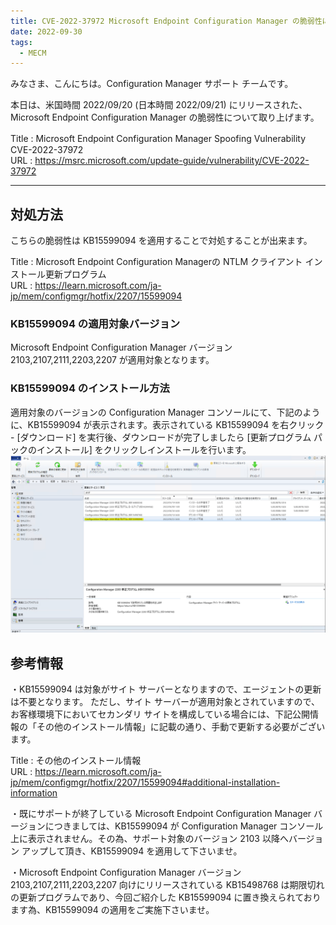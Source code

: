 ```yaml
---
title: CVE-2022-37972 Microsoft Endpoint Configuration Manager の脆弱性について
date: 2022-09-30
tags:
  - MECM
---
```


みなさま、こんにちは。Configuration Manager サポート チームです。  

本日は、米国時間 2022/09/20 (日本時間 2022/09/21) にリリースされた、Microsoft Endpoint Configuration Manager の脆弱性について取り上げます。  

Title : Microsoft Endpoint Configuration Manager Spoofing Vulnerability　CVE-2022-37972  
URL : https://msrc.microsoft.com/update-guide/vulnerability/CVE-2022-37972  

---

## 対処方法
こちらの脆弱性は KB15599094 を適用することで対処することが出来ます。  

Title : Microsoft Endpoint Configuration Managerの NTLM クライアント インストール更新プログラム  
URL : https://learn.microsoft.com/ja-jp/mem/configmgr/hotfix/2207/15599094  


### KB15599094 の適用対象バージョン
Microsoft Endpoint Configuration Manager バージョン 2103,2107,2111,2203,2207 が適用対象となります。  

### KB15599094 のインストール方法
適用対象のバージョンの Configuration Manager コンソールにて、下記のように、KB15599094 が表示されます。表示されている KB15599094 を右クリック - [ダウンロード] を実行後、ダウンロードが完了しましたら [更新プログラム パックのインストール] をクリックしインストールを行います。  
![image.png](./20220930_01/01.png)  

## 参考情報  
・KB15599094 は対象がサイト サーバーとなりますので、エージェントの更新は不要となります。
ただし、サイト サーバーが適用対象とされていますので、お客様環境下においてセカンダリ サイトを構成している場合には、下記公開情報の「その他のインストール情報」に記載の通り、手動で更新する必要がございます。  

Title : その他のインストール情報  
URL : https://learn.microsoft.com/ja-jp/mem/configmgr/hotfix/2207/15599094#additional-installation-information  

・既にサポートが終了している Microsoft Endpoint Configuration Manager バージョンにつきましては、KB15599094 が Configuration Manager コンソール上に表示されません。その為、サポート対象のバージョン 2103 以降へバージョン アップして頂き、KB15599094 を適用して下さいませ。  

・Microsoft Endpoint Configuration Manager バージョン 2103,2107,2111,2203,2207 向けにリリースされている KB15498768 は期限切れの更新プログラムであり、今回ご紹介した KB15599094 に置き換えられております為、KB15599094 の適用をご実施下さいませ。  